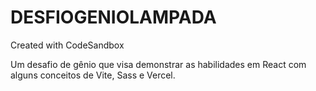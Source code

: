 # DESFIOGENIOLAMPADA
Created with CodeSandbox

Um desafio de gênio que visa demonstrar as habilidades em React com alguns conceitos de Vite, Sass e Vercel.

[Clique e veja a magia da programação]: https://j4dtd5.csb.app/
